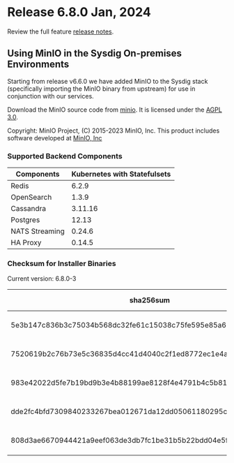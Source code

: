 Release 6.8.0 Jan, 2024
===

Review the full feature [release notes](https://docs.sysdig.com/en/sysdig-on-premises-release-notes.html).

## Using MinIO in the Sysdig On-premises Environments

Starting from release v6.6.0 we have added MinIO to the Sysdig stack (specifically importing the MinIO binary from upstream) for use in conjunction with our services.

Download the MinIO source code from [minio](https://github.com/minio/minio). It is licensed under the [AGPL 3.0](https://github.com/minio/minio/blob/master/LICENSE).

Copyright: MinIO Project, (C) 2015-2023 MinIO, Inc. This product includes software developed at [MinIO, Inc](https://min.io/)

### Supported Backend Components

| **Components** | **Kubernetes with Statefulsets** |
|---|---|
| Redis                      | 6.2.9 |
| OpenSearch                 | 1.3.9 |
| Cassandra                  | 3.11.16 |
| Postgres                   | 12.13 |
| NATS Streaming             | 0.24.6 |
| HA Proxy                   | 0.14.5 |


### Checksum for Installer Binaries

Current version: 6.8.0-3

| **sha256sum** | **Installer binary** |
|---|---|
| 5e3b147c836b3c75034b568dc32fe61c15038c75fe595e85a617faa7897cf17d | installer-darwin-amd64 |
| 7520619b2c76b73e5c36835d4cc41d4040c2f1ed8772ec1e4a7ea61466de31eb | installer-darwin-arm64 |
| 983e42022d5fe7b19bd9b3e4b88199ae8128f4e4791b4c5b81c4e25aaba08475 | installer-linux-amd64 |
| dde2fc4bfd7309840233267bea012671da12dd05061180295c2d0d1f8d328507 | installer-linux-arm |
| 808d3ae6670944421a9eef063de3db7fc1be31b5b22bdd04e5f449022a2ca45c | installer-linux-arm64 |